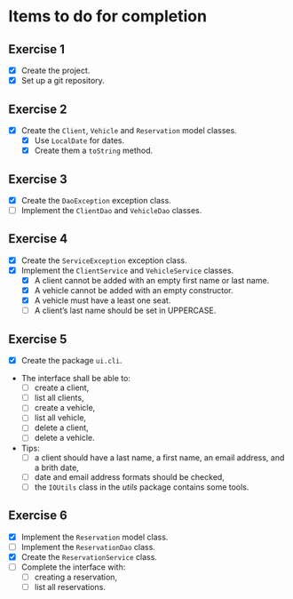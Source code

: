 Items to do for completion
============================

Exercise 1
-----------

- [X] Create the project.
- [X] Set up a git repository.

Exercise 2
------------

- [X] Create the `Client`, `Vehicle` and `Reservation` model classes.
    - [X] Use `LocalDate` for dates.
    - [X] Create them a `toString` method.

Exercise 3
-----------

- [X] Create the `DaoException` exception class.
- [ ] Implement the `ClientDao` and `VehicleDao` classes.

Exercise 4
-----------

- [X] Create the `ServiceException` exception class.
- [X] Implement the `ClientService` and `VehicleService` classes.
    - [X] A client cannot be added with an empty first name or last name.
    - [X] A vehicle cannot be added with an empty constructor.
    - [X] A vehicle must have a least one seat.
    - [ ] A client’s last name should be set in UPPERCASE.

Exercise 5
-----------

- [X] Create the package `ui.cli`.
- The interface shall be able to:
    - [ ] create a client,
    - [ ] list all clients,
    - [ ] create a vehicle,
    - [ ] list all vehicle,
    - [ ] delete a client,
    - [ ] delete a vehicle.
- Tips:
    - [ ] a client should have a last name, a first name, an email address, and a brith date,
    - [ ] date and email address formats should be checked,
    - [ ] the `IOUtils` class in the *utils* package contains some tools.

Exercise 6
-----------

- [X] Implement the `Reservation` model class.
- [ ] Implement the `ReservationDao` class.
- [X] Create the `ReservationService` class.
- [ ] Complete the interface with:
    - [ ] creating a reservation,
    - [ ] list all reservations.
